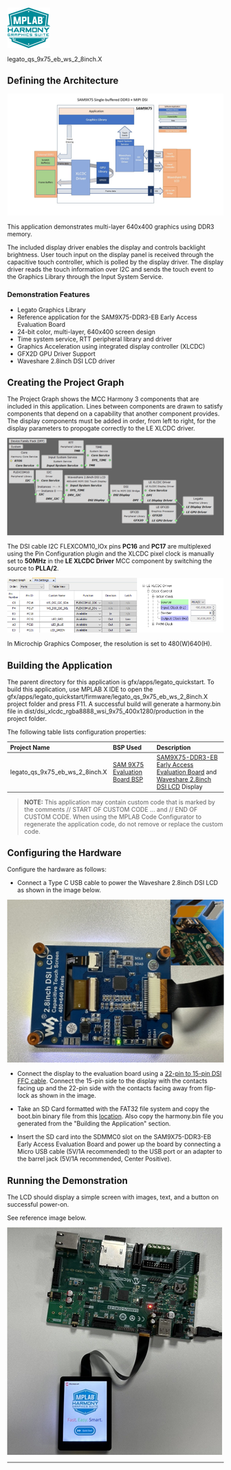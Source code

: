 
![](../../../../images/mhgs.png)

legato_qs_9x75_eb_ws_2_8inch.X

Defining the Architecture
-------------------------

![](../../../../images/legato_sam9x75_single_buffer_arch_mipi_ws.png)

This application demonstrates multi-layer 640x400 graphics using DDR3 memory.

The included display driver enables the display and controls backlight brightness.
User touch input on the display panel is received through the capacitive touch controller, which is polled by the display driver. The display driver reads the touch information over I2C and sends the touch event to the Graphics Library through the Input System Service.

### Demonstration Features

-   Legato Graphics Library
-   Reference application for the SAM9X75-DDR3-EB Early Access Evaluation Board
-   24-bit color, multi-layer, 640x400 screen design
-   Time system service, RTT peripheral library and driver
-   Graphics Acceleration using integrated display controller (XLCDC)
-   GFX2D GPU Driver Support
-   Waveshare 2.8inch DSI LCD driver

Creating the Project Graph
--------------------------
The Project Graph shows the MCC Harmony 3 components that are included in this application. Lines between components are drawn to satisfy components that depend on a capability that another component provides. The display components must be added in order, from left to right, for the display parameters to propogate correctly to the LE XLCDC driver.

![](../../../../images/sam_9x75_eb_project_graph_mipi_ws28.png)

The DSI cable I2C FLEXCOM10_IOx pins **PC16** and **PC17** are multiplexed using the Pin Configuration plugin and the XLCDC pixel clock is manually set to **50MHz** in the **LE XLCDC Driver** MCC component by switching the source to **PLLA/2**.

![](../../../../images/mcc_ws79_0.png)

In Microchip Graphics Composer, the resolution is set to 480(W)640(H).

Building the Application
------------------------

The parent directory for this application is gfx/apps/legato\_quickstart. To build this application, use MPLAB X IDE to open the gfx/apps/legato\_quickstart/firmware/legato\_qs\_9x75\_eb\_ws\_2\_8inch.X project folder and press F11.
A successful build will generate a harmony.bin file in dist/dsi_xlcdc_rgba8888_wsi_9x75_400x1280/production in the project folder.

The following table lists configuration properties:

|Project Name|BSP Used|Description|
|:-----------|:-------|:----------|
|legato\_qs\_9x75\_eb\_ws\_2\_8inch.X|[SAM 9X75 Evaluation Board BSP](https://www.microchip.com/en-us/development-tool/EA14J50A) |[SAM9X75-DDR3-EB Early Access Evaluation Board](https://www.microchip.com/en-us/development-tool/EA14J50A) and [Waveshare 2.8inch DSI LCD](https://www.waveshare.com/2.8inch-dsi-lcd.htm) Display|

> **NOTE:** This application may contain custom code that is marked by the comments // START OF CUSTOM CODE ... and // END OF CUSTOM CODE. When using the MPLAB Code Configurator to regenerate the application code, do not remove or replace the custom code.


Configuring the Hardware
------------------------

Configure the hardware as follows:
-   Connect a Type C USB cable to power the  Waveshare 2.8inch DSI LCD as shown in the image below.

![](../../../../images/sam_9x75_eb_mipi_ws28.png)

-   Connect the display to the evaluation board using a [22-pin to 15-pin DSI FFC cable](https://www.waveshare.com/dsi-cable-15cm.htm). Connect the 15-pin side to the display with the contacts facing up and the 22-pin side with the contacts facing away from flip-lock as shown in the image.

-	Take an SD Card formatted with the FAT32 file system and copy the boot.bin binary file from this [location](./binaries/boot.bin). Also copy the harmony.bin file you generated from the "Building the Application" section.

-   Insert the SD card into the SDMMC0 slot on the SAM9X75-DDR3-EB Early Access Evaluation Board and power up the board by connecting a Micro USB cable (5V/1A recommended) to the USB port or an adapter to the barrel jack (5V/1A recommended, Center Positive).

Running the Demonstration
-------------------------
The LCD should display a simple screen with images, text, and a button on successful power-on.

See reference image below.

![](../../../../images/sam_9x75_eb_qs_mipi_ws28.png)

* * * * *
